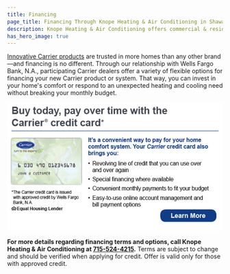 ```yaml
---
title: Financing
page_title: Financing Through Knope Heating & Air Conditioning in Shawano, WI
description: Knope Heating & Air Conditioning offers commercial & residential HVAC, geothermal heating, cooling, ventilation & Carrier equipment in Shawano, Wisconsin.
has_hero_image: true
---
```


[Innovative Carrier products](/products/) are trusted in more homes than any other brand—and financing is no different. Through our relationship with Wells Fargo Bank, N.A., participating Carrier dealers offer a variety of flexible options for financing your new Carrier product or system. That way, you can invest in your home's comfort or respond to an unexpected heating and cooling need without breaking your monthly budget.

<a href="https://retailservices.wellsfargo.com/pl/0030033559" target="_blank" rel="noopener noreferrer"><img src="Wells-fargo-financing-banner.jpg" alt="Buy today, pay over time with the Carrier credit card" width="600" height="300"></a>

**For more details regarding financing terms and options, call Knope Heating & Air Conditioning at <a href="tel:715-524-4215">715-524-4215</a>.** Terms are subject to change and should be verified when applying for credit. Offer is valid only for those with approved credit.
